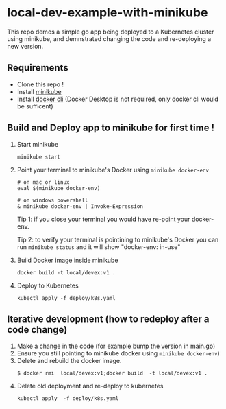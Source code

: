 # local-dev-example-with-minikube


This repo demos a simple go app being deployed to a Kubernetes cluster using minikube, and demnstrated changing the code and re-deploying a new version.


## Requirements
- Clone this repo !
- Install [minikube](https://minikube.sigs.k8s.io/docs/start/)
- Install [docker cli](https://minikube.sigs.k8s.io/docs/tutorials/docker_desktop_replacement/) (Docker Desktop is not required, only docker cli would be sufficent)


## Build and Deploy app to minikube for first time !

1. Start minikube
    ```console
    minikube start
    ```

2. Point your terminal to minikube's Docker using `minikube docker-env`
    ```console
    # on mac or linux
    eval $(minikube docker-env)
    ```

    ```console
    # on windows powershell
    & minikube docker-env | Invoke-Expression
    ```

    Tip 1: if you close your terminal you would have re-point your docker-env.

    Tip 2: to verify your terminal is pointining to minikube's Docker you can run `minikube status` and it will show "docker-env: in-use"

4. Build Docker image inside minikube

    ```console
    docker build -t local/devex:v1 . 
    ```
4. Deploy to Kubernetes
    ```console
    kubectl apply -f deploy/k8s.yaml 
    ```



## Iterative development (how to redeploy after a code change)

1. Make a change in the code (for example bump the version in main.go) 
2. Ensure you still pointing to minikube docker using `minikube docker-env`)
3. Delete and rebuild the docker image. 
    ```console
    $ docker rmi  local/devex:v1;docker build  -t local/devex:v1 .
    ```
4.  Delete old deployment and re-deploy to kubernetes
    ```console
    kubectl apply  -f deploy/k8s.yaml 
    ```